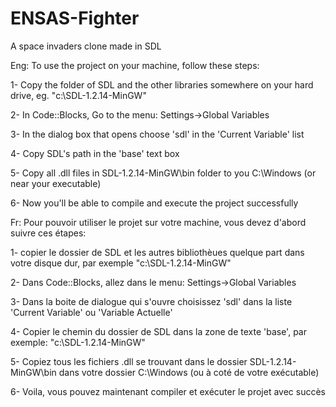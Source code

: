 ENSAS-Fighter
=============

A space invaders clone made in SDL


Eng: To use the project on your machine, follow these steps:

1- Copy the folder of SDL and the other libraries somewhere on your hard drive, eg. "c:\SDL-1.2.14-MinGW"

2- In Code::Blocks, Go to the menu: Settings->Global Variables

3- In the dialog box that opens choose 'sdl' in the 'Current Variable' list

4- Copy SDL's path in the 'base' text box

5- Copy all .dll files in SDL-1.2.14-MinGW\bin folder to you C:\Windows (or near your executable)

6- Now you'll be able to compile and execute the project successfully


Fr: Pour pouvoir utiliser le projet sur votre machine, vous devez d'abord suivre ces étapes:

1- copier le dossier de SDL et les autres bibliothèues quelque part dans votre disque dur, par exemple "c:\SDL-1.2.14-MinGW"

2- Dans Code::Blocks, allez dans le menu: Settings->Global Variables

3- Dans la boite de dialogue qui s'ouvre choisissez 'sdl' dans la liste 'Current Variable' ou 'Variable Actuelle'

4- Copier le chemin du dossier de SDL dans la zone de texte 'base', par exemple: "c:\SDL-1.2.14-MinGW"

5- Copiez tous les fichiers .dll se trouvant dans le dossier SDL-1.2.14-MinGW\bin dans votre dossier C:\Windows (ou à coté de votre exécutable)

6- Voila, vous pouvez maintenant compiler et exécuter le projet avec succès
